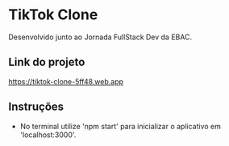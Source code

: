 # TikTok Clone
Desenvolvido junto ao Jornada FullStack Dev da EBAC.

## Link do projeto
https://tiktok-clone-5ff48.web.app

## Instruções
- No terminal utilize 'npm start' para inicializar o aplicativo em 'localhost:3000'.
